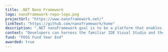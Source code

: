 ```yaml
---
title: .NET Nano Framework
logo: nanoFramework-repo-logo.png
projectUrl: "https://www.nanoframework.net/"
linkText: "https://github.com/nanoframework/home"
description: ".NET nanoFramework goal is to be a platform that enables the writing of managed code applications for constrained embedded devices. Developers can harness the familiar IDE Visual Studio and their .NET (C#) knowledge to quickly write applications without having to worry about the low level hardware intricacies of a micro-controller."
context: "Developers can harness the familiar IDE Visual Studio and their .NET (C#) knowledge to quickly write applications without having to worry about the low level hardware intricacies of a micro-controller."
fund: "FOSS Fund Year End"
awarded: true
---
```

